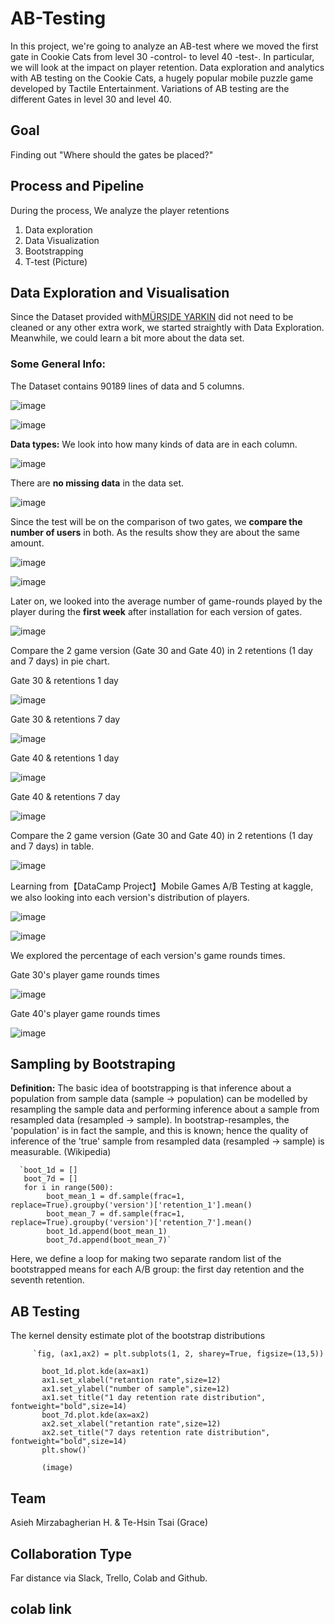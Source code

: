 # AB-Testing
In this project, we're going to analyze an AB-test where we moved the first gate in Cookie Cats from level 30 -control- to level 40 -test-. In particular, we will look at the impact on player retention.
Data exploration and analytics with AB testing on the Cookie Cats, a hugely popular mobile puzzle game developed by Tactile Entertainment. Variations of AB testing are the different Gates in level 30 and level 40.
## Goal
Finding out "Where should the gates be placed?"

## Process and Pipeline
During the process, We analyze the player retentions 
1. Data exploration
2. Data Visualization
3. Bootstrapping
4. T-test
(Picture)

## Data Exploration and Visualisation
Since the Dataset provided with[MÜRŞIDE YARKIN](https://www.kaggle.com/mursideyarkin/mobile-games-ab-testing-with-cookie-cats/notebook) did not need to be cleaned or any other extra work, we started straightly with Data Exploration.
Meanwhile, we could learn a bit more about the data set.

### Some General Info:

The Dataset contains 90189 lines of data and 5 columns.

![image](https://user-images.githubusercontent.com/96295365/154859206-583828a5-3e78-40df-bc17-7a6266fc691e.png)

![image](https://user-images.githubusercontent.com/96295365/154859360-b4936f31-be2a-440f-a887-0cb556f1a7c7.png)

**Data types:** We look into how many kinds of data are in each column.

![image](https://user-images.githubusercontent.com/96295365/154859431-6425905b-88a1-4efe-8850-8be0d2a04a68.png)

There are **no missing data** in the data set.

![image](https://user-images.githubusercontent.com/96295365/154859492-d5c558d2-c30f-4395-9a42-233c01bb609e.png)

Since the test will be on the comparison of two gates, we **compare the number of users** in both. As the results show they are about the same amount.

![image](https://user-images.githubusercontent.com/96295365/154860100-208ab406-9e71-4639-9791-3c41f2017113.png)

![image](https://user-images.githubusercontent.com/96295365/154860082-74a80628-4e5c-47f5-8e49-1a828b8264d2.png)

Later on, we looked into the average number of game-rounds played by the player during the **first week** after installation for each version of gates. 

![image](https://user-images.githubusercontent.com/96295365/154860184-fee3ac8c-28e4-4897-94ef-68f01253c6b8.png)

Compare the 2 game version (Gate 30 and Gate 40) in 2 retentions (1 day and 7 days) in pie chart.

Gate 30 & retentions 1 day

![image](https://user-images.githubusercontent.com/96295365/154860454-330b4cdb-263d-4b99-97fe-ad63622ab4e4.png)

Gate 30 & retentions 7 day

![image](https://user-images.githubusercontent.com/96295365/154860474-7057d541-fc92-4a2e-b241-694c63dc25f0.png)

Gate 40 & retentions 1 day

![image](https://user-images.githubusercontent.com/96295365/154860485-0aa6cb66-a757-4fc8-987f-abcee10f9232.png)

Gate 40 & retentions 7 day

![image](https://user-images.githubusercontent.com/96295365/154860505-2af90c62-dacb-4cbd-bc84-62a3e8edbb86.png)

Compare the 2 game version (Gate 30 and Gate 40) in 2 retentions (1 day and 7 days) in table.

![image](https://user-images.githubusercontent.com/96295365/154860566-178cf5e8-e606-4038-8df6-c8da268aad2e.png)

Learning from【DataCamp Project】Mobile Games A/B Testing at kaggle, we also looking into each version's distribution of players.

![image](https://user-images.githubusercontent.com/96295365/154860919-e26bf6d0-3be6-4ec8-8c3d-db514e7b008d.png)

![image](https://user-images.githubusercontent.com/96295365/154860946-dce6aacc-fbbb-4f1e-a34a-c3ec912d784b.png)

We explored the percentage of each version's game rounds times.

Gate 30's player game rounds times

![image](https://user-images.githubusercontent.com/96295365/154861093-55c459e6-cdd7-4fc1-8440-32a21654e121.png)

Gate 40's player game rounds times

![image](https://user-images.githubusercontent.com/96295365/154861116-5b8565fd-bafc-4daf-a503-3620dd0ff1b0.png)

## Sampling by Bootstraping 
**Definition:** The basic idea of bootstrapping is that inference about a population from sample data (sample → population) can be modelled by resampling the sample data and performing inference about a sample from resampled data (resampled → sample). In bootstrap-resamples, the 'population' is in fact the sample, and this is known; hence the quality of inference of the 'true' sample from resampled data (resampled → sample) is measurable. (Wikipedia)

      `boot_1d = []
       boot_7d = []
       for i in range(500):
            boot_mean_1 = df.sample(frac=1, replace=True).groupby('version')['retention_1'].mean()
            boot_mean_7 = df.sample(frac=1, replace=True).groupby('version')['retention_7'].mean()
            boot_1d.append(boot_mean_1)
            boot_7d.append(boot_mean_7)`
    
Here, we define a loop for making two separate random list of the bootstrapped means for each A/B group: the first day retention and the seventh retention.

## AB Testing
The kernel density estimate plot of the bootstrap distributions

         `fig, (ax1,ax2) = plt.subplots(1, 2, sharey=True, figsize=(13,5))

           boot_1d.plot.kde(ax=ax1)
           ax1.set_xlabel("retantion rate",size=12)
           ax1.set_ylabel("number of sample",size=12)
           ax1.set_title("1 day retention rate distribution", fontweight="bold",size=14)
           boot_7d.plot.kde(ax=ax2)
           ax2.set_xlabel("retantion rate",size=12)
           ax2.set_title("7 days retention rate distribution", fontweight="bold",size=14)
           plt.show()`
           
           (image)

## Team
Asieh Mirzabagherian H. & 
Te-Hsin Tsai (Grace)

## Collaboration Type
Far distance via Slack, Trello, Colab and Github.

## colab link

